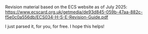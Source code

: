 Revision material based on the ECS website as of July 2025:
https://www.ecscard.org.uk/getmedia/de93d845-059b-47aa-882c-f5e0c0a556db/ECS034-H-S-E-Revision-Guide.pdf

I just parsed it, for you, for free. I hope this helps!
